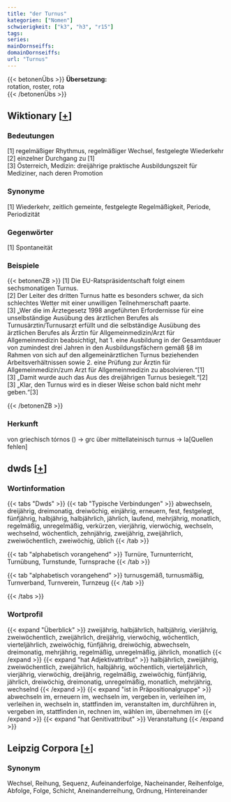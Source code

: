 ```yaml
---
title: "der Turnus"
kategorien: ["Nomen"]
schwierigkeit: ["k3", "h3", "r15"]
tags:
series:
mainDornseiffs:
domainDornseiffs:
url: "Turnus"
---
```


{{< betonenÜbs >}}
**Übersetzung:**  
rotation, roster, rota  
{{< /betonenÜbs >}}

## Wiktionary [[+](https://de.wiktionary.org/wiki/Turnus)]

### Bedeutungen
[1] regelmäßiger Rhythmus, regelmäßiger Wechsel, festgelegte Wiederkehr  
[2] einzelner Durchgang zu [1]  
[3] Österreich, Medizin: dreijährige praktische Ausbildungszeit für Mediziner, nach deren Promotion  

### Synonyme
[1] Wiederkehr, zeitlich gemeinte, festgelegte Regelmäßigkeit, Periode, Periodizität  

### Gegenwörter
[1] Spontaneität  

### Beispiele
{{< betonenZB >}}
[1] Die EU-Ratspräsidentschaft folgt einem sechsmonatigen Turnus.  
[2] Der Leiter des dritten Turnus hatte es besonders schwer, da sich schlechtes Wetter mit einer unwilligen Teilnehmerschaft paarte.  
[3] „Wer die im Ärztegesetz 1998 angeführten Erfordernisse für eine unselbständige Ausübung des ärztlichen Berufes als Turnusärztin/Turnusarzt erfüllt und die selbständige Ausübung des ärztlichen Berufes als Ärztin für Allgemeinmedizin/Arzt für Allgemeinmedizin beabsichtigt, hat 1. eine Ausbildung in der Gesamtdauer von zumindest drei Jahren in den Ausbildungsfächern gemäß §8 im Rahmen von sich auf den allgemeinärztlichen Turnus beziehenden Arbeitsverhältnissen sowie 2. eine Prüfung zur Ärztin für Allgemeinmedizin/zum Arzt für Allgemeinmedizin zu absolvieren.“[1]  
[3] „Damit wurde auch das Aus des dreijährigen Turnus besiegelt.“[2]  
[3] „Klar, den Turnus wird es in dieser Weise schon bald nicht mehr geben.“[3]  

{{< /betonenZB >}}
### Herkunft
von griechisch tórnos () → grc über mittellateinisch turnus → la[Quellen fehlen]  



## dwds [[+](https://www.dwds.de/wb/Turnus)]

### Wortinformation
{{< tabs "Dwds" >}}
{{< tab "Typische Verbindungen" >}}
abwechseln, dreijährig, dreimonatig, dreiwöchig, einjährig, erneuern, fest, festgelegt, fünfjährig, halbjährig, halbjährlich, jährlich, laufend, mehrjährig, monatlich, regelmäßig, unregelmäßig, verkürzen, vierjährig, vierwöchig, wechseln, wechselnd, wöchentlich, zehnjährig, zweijährig, zweijährlich, zweiwöchentlich, zweiwöchig, üblich
{{< /tab >}}

{{< tab "alphabetisch vorangehend" >}}
Turnüre, Turnunterricht, Turnübung, Turnstunde, Turnsprache
{{< /tab >}}

{{< tab "alphabetisch vorangehend" >}}
turnusgemäß, turnusmäßig, Turnverband, Turnverein, Turnzeug
{{< /tab >}}

{{< /tabs >}}

### Wortprofil
{{< expand "Überblick" >}} zweijährig, halbjährlich, halbjährig, vierjährig, zweiwöchentlich, zweijährlich, dreijährig, vierwöchig, wöchentlich, vierteljährlich, zweiwöchig, fünfjährig, dreiwöchig, abwechseln, dreimonatig, mehrjährig, regelmäßig, unregelmäßig, jährlich, monatlich {{< /expand >}}
{{< expand "hat Adjektivattribut" >}} halbjährlich, zweijährig, zweiwöchentlich, zweijährlich, halbjährig, wöchentlich, vierteljährlich, vierjährig, vierwöchig, dreijährig, regelmäßig, zweiwöchig, fünfjährig, jährlich, dreiwöchig, dreimonatig, unregelmäßig, monatlich, mehrjährig, wechselnd {{< /expand >}}
{{< expand "ist in Präpositionalgruppe" >}} abwechseln im, erneuern im, wechseln im, vergeben in, verleihen im, verleihen in, wechseln in, stattfinden im, veranstalten im, durchführen in, vergeben im, stattfinden in, rechnen im, wählen im, übernehmen im {{< /expand >}}
{{< expand "hat Genitivattribut" >}} Veranstaltung {{< /expand >}}

## Leipzig Corpora [[+](https://corpora.uni-leipzig.de/en/res?word=Turnus&corpusId=deu_newscrawl-public_2018)]


### Synonym
Wechsel, Reihung, Sequenz, Aufeinanderfolge, Nacheinander, Reihenfolge, Abfolge, Folge, Schicht, Aneinanderreihung, Ordnung, Hintereinander

